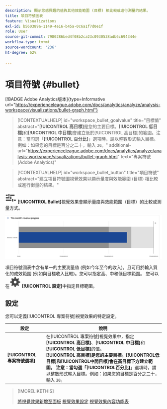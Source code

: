 ```yaml
---
description: 顯示您感興趣的值與其他效能範圍 (目標) 相比較或進行測量的結果。
title: 項目符號圖表
feature: Visualizations
exl-id: b560389a-1149-4e16-b45a-0c6a1f7d0e1f
role: User
source-git-commit: 7980286bed4f08b2ca23c0930538adb6c694344e
workflow-type: tm+mt
source-wordcount: '236'
ht-degree: 62%

---
```


# 項目符號 {#bullet}

<!-- markdownlint-disable MD034 -->

[!BADGE Adobe Analytics版本]{type=Informative url="https://experienceleague.adobe.com/docs/analytics/analyze/analysis-workspace/visualizations/bullet-graph.html"}

<!-- markdownlint-enable MD034 -->

<!-- markdownlint-disable MD034 -->

>[!CONTEXTUALHELP]
>id="workspace_bullet_goalvalue"
>title="目標值"
>abstract="**[!UICONTROL 高目標]**&#x200B;是您的主要目標。**[!UICONTROL 低目標]**&#x200B;和&#x200B;**[!UICONTROL 中目標]**&#x200B;會建立低於[!UICONTROL 高目標]的範圍。注意：當勾選「**[!UICONTROL 百分比]**」選項時，請以整數形式輸入目標。例如：如果您的目標是百分之二十，輸入 `20`。"
>additional-url="https://experienceleague.adobe.com/docs/analytics/analyze/analysis-workspace/visualizations/bullet-graph.html" text="專案符號(Adobe Analytics)"

<!-- markdownlint-enable MD034 -->

<!-- markdownlint-disable MD034 -->

>[!CONTEXTUALHELP]
>id="workspace_bullet_button"
>title="項目符號"
>abstract="建立項目符號圖視覺效果以顯示量度與效能範圍 (目標) 相比較或進行衡量的結果。"

<!-- markdownlint-enable MD034 -->


![GraphBullet](/help/assets/icons/GraphBullet.svg) **[!UICONTROL Bullet]**&#x200B;視覺效果會顯示量度與效能範圍（目標）的比較或測量方式。

![](assets/bullet.png)

項目符號圖表中含有單一的主要測量值 (例如今年至今的收入)，且可用於輸入質化的成效範圍 (例如與目標收入比較)。您可以指定高、中和低目標範圍。 您可以在![設定](/help/assets/icons/Setting.svg) **[!UICONTROL 設定]**&#x200B;中指定目標範圍。

## 設定

您可以定義[!UICONTROL 專案符號]視覺效果的特定設定。

| 設定 | 說明 |
|---|---|
| **[!UICONTROL 專案符號選項]** | 在[!UICONTROL 專案符號]視覺效果中，指定&#x200B;**[!UICONTROL 高目標]**、**[!UICONTROL 中目標]**&#x200B;和&#x200B;**[!UICONTROL 低目標]**&#x200B;的值。 <br/>**[!UICONTROL 高目標&#x200B;]**是您的主要目標。**[!UICONTROL &#x200B;低目標&#x200B;]**和**[!UICONTROL &#x200B;中間目標&#x200B;]**會在高目標下方建立範圍。 注意：當勾選「**[!UICONTROL &#x200B;百分比&#x200B;]**」選項時，請以整數形式輸入目標。例如：如果您的目標是百分之二十，輸入 `20`。 |

>[!MORELIKETHIS]
>
>[將視覺效果新增至面板](/help/analysis-workspace/visualizations/freeform-analysis-visualizations.md#add-visualizations-to-a-panel)
>[視覺效果設定](/help/analysis-workspace/visualizations/freeform-analysis-visualizations.md#settings)
>[視覺效果內容功能表](/help/analysis-workspace/visualizations/freeform-analysis-visualizations.md#context-menu)
>

